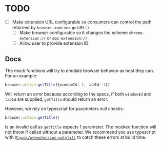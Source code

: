 # TODO

- [ ] Make extension URL configurable so consumers can control the path returned by `browser.runtime.getURL()`
  - [ ] Make browser configurable so it changes the scheme `chrome-extension://` or `moz-extension://`
  - [ ] Allow user to provide extension ID

## Docs

The mock functions will try to emulate browser behavior as best they can.
For an example:

```ts
browser.action.getTitle({windowId: 1, tabId: 1}) 
```

Will return an error because according to the specs, if both `windowId` and `tabId` are supplied, `getTitle` should return an error.

However, we rely on typescript for parameters null checks:

```ts
browser.action.getTitle()
```

is an invalid call as `getTitle` expects 1 parameter. The mocked function will not throw if called without a parameter. We recommend you use typescript with [`@types/webextension-polyfill`](https://www.npmjs.com/package/@types/webextension-polyfill) to catch these errors at build time.
